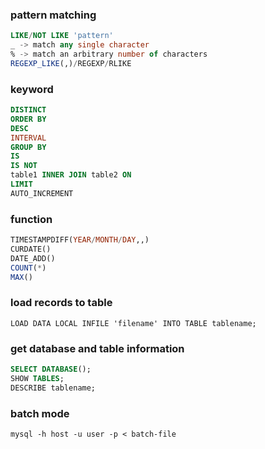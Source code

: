 ### pattern matching
```sql
LIKE/NOT LIKE 'pattern'
_ -> match any single character
% -> match an arbitrary number of characters
REGEXP_LIKE(,)/REGEXP/RLIKE
```

### keyword
```sql
DISTINCT
ORDER BY
DESC
INTERVAL
GROUP BY
IS
IS NOT
table1 INNER JOIN table2 ON
LIMIT
AUTO_INCREMENT
```

### function
```sql
TIMESTAMPDIFF(YEAR/MONTH/DAY,,)
CURDATE()
DATE_ADD()
COUNT(*)
MAX()
```

### load records to table
`LOAD DATA LOCAL INFILE 'filename' INTO TABLE tablename;`

### get database and table information
```sql
SELECT DATABASE();
SHOW TABLES;
DESCRIBE tablename;
```

### batch mode
`mysql -h host -u user -p < batch-file`
